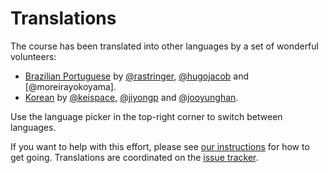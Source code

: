 # Translations

The course has been translated into other languages by a set of wonderful
volunteers:

* [Brazilian Portuguese][pt-BR] by [@rastringer], [@hugojacob] and [@moreirayokoyama].
* [Korean][ko] by [@keispace], [@jiyongp] and [@jooyunghan].

Use the language picker in the top-right corner to switch between languages.

If you want to help with this effort, please see [our instructions] for how to
get going. Translations are coordinated on the [issue tracker].

[pt-BR]: https://google.github.io/comprehensive-rust/pt-BR/
[ko]: https://google.github.io/comprehensive-rust/ko/
[@rastringer]: https://github.com/rastringer
[@hugojacob]: https://github.com/hugojacob
[@keispace]: https://github.com/keispace
[@jiyongp]: https://github.com/jiyongp
[@jooyunghan]: https://github.com/jooyunghan
[our instructions]: https://github.com/google/comprehensive-rust/blob/main/TRANSLATIONS.md
[issue tracker]: https://github.com/google/comprehensive-rust/issues/282

